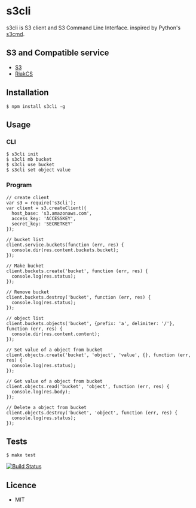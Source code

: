 s3cli
=====

s3cli is S3 client and S3 Command Line Interface.
inspired by Python's [s3cmd](https://github.com/s3tools/s3cmd).

## S3 and Compatible service
* [S3](http://aws.amazon.com/s3/)
* [RiakCS](http://basho.com/products/riakcs/)

## Installation

```
$ npm install s3cli -g
```

## Usage

### CLI

```
$ s3cli init
$ s3cli mb bucket
$ s3cli use bucket
$ s3cli set object value
```

### Program

```
// create client
var s3 = require('s3cli');
var client = s3.createClient({
  host_base: 's3.amazonaws.com',
  access_key: 'ACCESSKEY',
  secret_key: 'SECRETKEY'
});

// bucket list
client.service.buckets(function (err, res) {
  console.dir(res.content.buckets.bucket);
});

// Make bucket
client.buckets.create('bucket', function (err, res) {
  console.log(res.status);
});
  
// Remove bucket
client.buckets.destroy('bucket', function (err, res) {
  console.log(res.status);
});

// object list
client.buckets.objects('bucket', {prefix: 'a', delimiter: '/'}, function (err, res) {
  console.dir(res.content.content);
});

// Set value of a object from bucket
client.objects.create('bucket', 'object', 'value', {}, function (err, res) {
  console.log(res.status);
});

// Get value of a object from bucket
client.objects.read('bucket', 'object', function (err, res) {
  console.log(res.body);
});

// Delete a object from bucket
client.objects.destroy('bucket', 'object', function (err, res) {
  console.log(res.status);
});
```

## Tests

```
$ make test
```

[![Build Status](https://secure.travis-ci.org/ogom/node-s3cli.png?branch=master)](http://travis-ci.org/ogom/node-s3cli)


## Licence
* MIT
